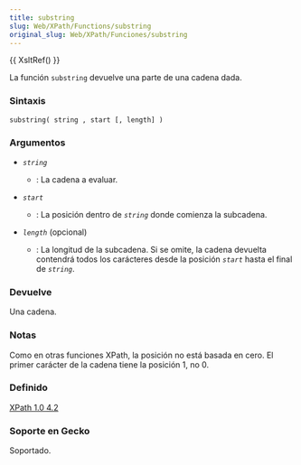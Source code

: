 ```yaml
---
title: substring
slug: Web/XPath/Functions/substring
original_slug: Web/XPath/Funciones/substring
---
```


{{ XsltRef() }}

La función `substring` devuelve una parte de una cadena dada.

### Sintaxis

```
substring( string , start [, length] )
```

### Argumentos

- _`string`_
  - : La cadena a evaluar.

- _`start`_
  - : La posición dentro de _`string`_ donde comienza la subcadena.

- _`length`_ (opcional)
  - : La longitud de la subcadena. Si se omite, la cadena devuelta contendrá todos los carácteres desde la posición _`start`_ hasta el final de _`string`_.

### Devuelve

Una cadena.

### Notas

Como en otras funciones XPath, la posición no está basada en cero. El primer carácter de la cadena tiene la posición 1, no 0.

### Definido

[XPath 1.0 4.2](http://www.w3.org/TR/xpath#function-substring)

### Soporte en Gecko

Soportado.
